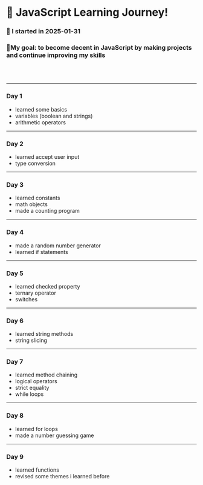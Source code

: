 # 🚀 JavaScript Learning Journey!
    
### 📅 I started in 2025-01-31

### 🎯My goal: to become decent in JavaScript by making projects and continue improving my skills


<br><br>

---
### Day 1

- learned some basics
- variables (boolean and strings)
- arithmetic operators
    
---
### Day 2

- learned accept user input
- type conversion
---
### Day 3

- learned constants
- math objects
- made a counting program
---
### Day 4
- made a random number generator
- learned if statements
---
### Day 5
- learned checked property
- ternary operator
- switches
---
### Day 6
- learned string methods
- string slicing
---
### Day 7
- learned method chaining
- logical operators
- strict equality
- while loops
---
### Day 8
- learned for loops
- made a number guessing game
---
### Day 9
- learned functions
- revised some themes i learned before
